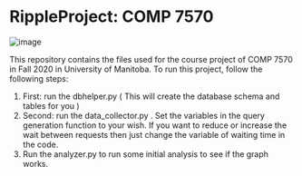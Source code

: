 # RippleProject: COMP 7570
![image](https://github.com/monowar-1994/RippleProject/blob/master/Gephi_Network_Graph.png)

This repository contains the files used for the course project of COMP 7570 in Fall 2020 in University of Manitoba. 
To run this project, follow the following steps:

1. First: run the dbhelper.py ( This will create the database schema and tables for you )
2. Second: run the data_collector.py . Set the variables in the query generation function to your wish. If you want to reduce or increase the wait between requests then just change the variable of waiting time in the code.
3. Run the analyzer.py to run some initial analysis to see if the graph works. 
